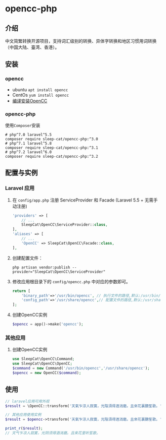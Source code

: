 # opencc-php
## 介绍
中文简繁转换开源项目，支持词汇级别的转换、异体字转换和地区习惯用词转换（中国大陆、臺湾、香港）。

## 安装
### opencc
* ubuntu `apt install opencc`  
* CentOs `yum install opencc`  
* [编译安装OpenCC](https://github.com/BYVoid/OpenCC)  

### opencc-php
使用`Composer`安装
```shell
# php^7.0 laravel^5.5
composer require sleep-cat/opencc-php:^3.0
# php^7.1 laravel^5.8
composer require sleep-cat/opencc-php:^3.1
# php^7.2 laravel^6.0
composer require sleep-cat/opencc-php:^3.2
```

## 配置与实例
### Laravel 应用

1. 在 `config/app.php` 注册 ServiceProvider 和 Facade (Laravel 5.5 + 无需手动注册)
    ```php
    'providers' => [
        // ...
        SleepCat\OpenCC\ServiceProvider::class,
    ],
    'aliases' => [
        // ...
        'OpenCC' => SleepCat\OpenCC\Facade::class,
    ],
    ```
2. 创建配置文件：

    ```shell
    php artisan vendor:publish --provider="SleepCat\OpenCC\ServiceProvider"
    ```
    
3. 修改应用根目录下的 `config/opencc.php` 中对应的参数即可。
    ```php
    return [
        'binary_path'=>'/usr/bin/opencc', // 执行文件的路径,默认:/usr/bin/opencc
        'config_path'=>'/usr/share/opencc',// 配置文件的路径,默认:/usr/share/opencc,Ubuntu:/usr/lib/x86_64-linux-gnu/opencc
    ];
    ```
4. 创建OpenCC实例
    ```php
    $opencc = app()->make('opencc');
    ```
### 其他应用
1. 创建OpenCC实例
    ```php
    use SleepCat\OpenCC\Command;
    use SleepCat\OpenCC\OpenCC;
    $command = new Command('/usr/bin/opencc','/usr/share/opencc');
    $opencc = new OpenCC($command);
    ```

## 使用
```php
// laravel应用可用外观
$result = \OpenCC::transform('天氣乍涼人寂寞，光陰須得酒消磨。且來花裏聽笙歌。','t2s.json');

// 其他应用使用实例
$result = $opencc->transform('天氣乍涼人寂寞，光陰須得酒消磨。且來花裏聽笙歌。','t2s.json');

print_r($result);
// 天气乍凉人寂寞，光阴须得酒消磨。且来花里听笙歌。
```
